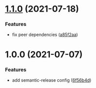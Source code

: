 # [1.1.0](https://github.com/dryauk/semantic-release-config/compare/v1.0.0...v1.1.0) (2021-07-18)


### Features

* fix peer dependencies ([a85f2aa](https://github.com/dryauk/semantic-release-config/commit/a85f2aabe010aa87b061f27c5b4f62ffaf31bdeb))

# 1.0.0 (2021-07-07)


### Features

* add semantic-release config ([6f56b4d](https://github.com/dryauk/semantic-release-config/commit/6f56b4d0d4c5b30fb24d174087577f3091b89cf2))
